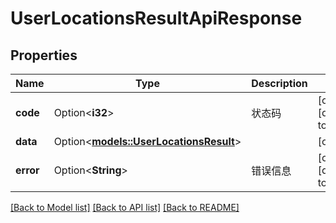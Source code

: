 # UserLocationsResultApiResponse

## Properties

Name | Type | Description | Notes
------------ | ------------- | ------------- | -------------
**code** | Option<**i32**> | 状态码 | [optional][default to 200]
**data** | Option<[**models::UserLocationsResult**](UserLocationsResult.md)> |  | [optional]
**error** | Option<**String**> | 错误信息 | [optional][default to ]

[[Back to Model list]](../README.md#documentation-for-models) [[Back to API list]](../README.md#documentation-for-api-endpoints) [[Back to README]](../README.md)


